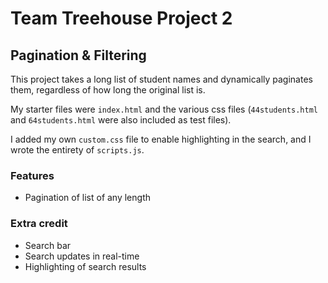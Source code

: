 # Team Treehouse Project 2
## Pagination & Filtering

This project takes a long list of student names and dynamically paginates them, regardless of how long the original list is.

My starter files were `index.html` and the various css files (`44students.html` and `64students.html` were also included as test files).

I added my own `custom.css` file to enable highlighting in the search, and I wrote the entirety of `scripts.js`. 

### Features
 - Pagination of list of any length
 
### Extra credit
 - Search bar
 - Search updates in real-time
 - Highlighting of search results
